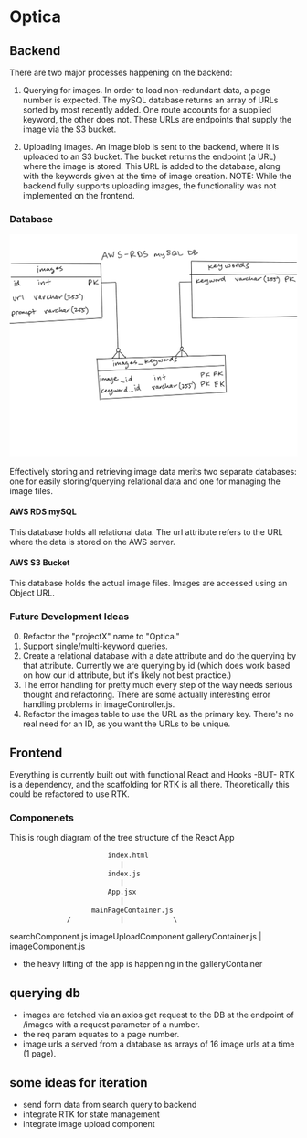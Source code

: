 # Optica

## Backend

There are two major processes happening on the backend:

1. Querying for images. In order to load non-redundant data, a page number is expected. The mySQL database returns an array of URLs sorted by most recently added.
   One route accounts for a supplied keyword, the other does not. These URLs are endpoints that supply the image via the S3 bucket.

2. Uploading images. An image blob is sent to the backend, where it is uploaded to an S3 bucket. The bucket returns the endpoint (a URL) where the image is stored.
   This URL is added to the database, along with the keywords given at the time of image creation. NOTE: While the backend fully supports uploading images, the functionality
   was not implemented on the frontend.

### Database

![ER Diagram](./readmeAssets/erDiagram.jpg)

Effectively storing and retrieving image data merits two separate databases: one for easily storing/querying relational data and one for managing the image files.

#### AWS RDS mySQL

This database holds all relational data. The url attribute refers to the URL where the data is stored on the AWS server.

#### AWS S3 Bucket

This database holds the actual image files. Images are accessed using an Object URL.

### Future Development Ideas

0. Refactor the "projectX" name to "Optica."
1. Support single/multi-keyword queries.
2. Create a relational database with a date attribute and do the querying by that attribute. Currently we are querying by id (which does work based on how our id attribute, but
   it's likely not best practice.)
3. The error handling for pretty much every step of the way needs serious thought and refactoring. There are some actually interesting error handling problems in imageController.js.
4. Refactor the images table to use the URL as the primary key. There's no real need for an ID, as you want the URLs to be unique.

## Frontend

Everything is currently built out with functional React and Hooks -BUT- RTK is a dependency, and the scaffolding for RTK is all there. Theoretically this could be refactored to use RTK.

### Componenets

This is rough diagram of the tree structure of the React App

                            index.html
                               |
                            index.js
                               |
                            App.jsx
                               |
                        mainPageContainer.js
                  /            |            \

searchComponent.js imageUploadComponent galleryContainer.js
|
imageComponent.js

- the heavy lifting of the app is happening in the galleryContainer

## querying db

- images are fetched via an axios get request to the DB at the endpoint of /images with a request parameter of a number.
- the req param equates to a page number.
- image urls a served from a database as arrays of 16 image urls at a time (1 page).

## some ideas for iteration

- send form data from search query to backend
- integrate RTK for state management
- integrate image upload component
